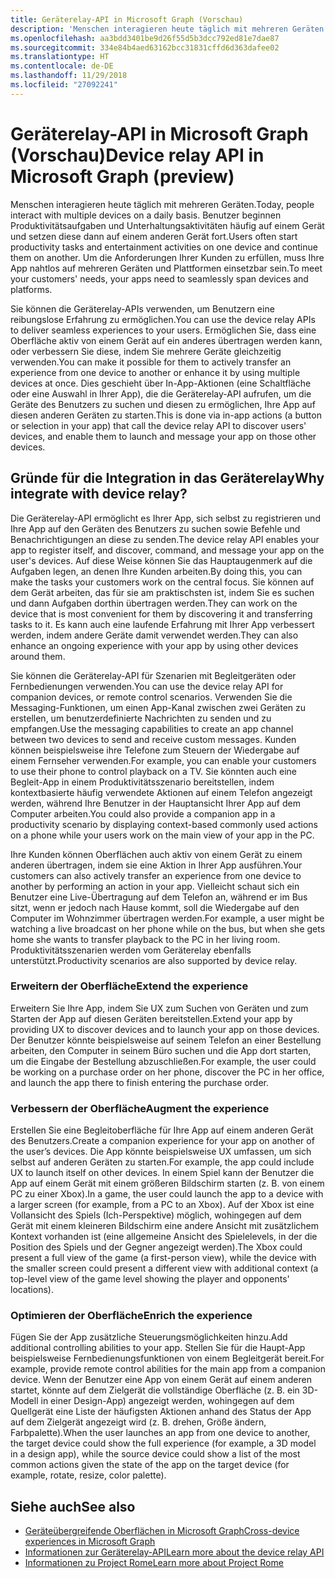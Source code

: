 ```yaml
---
title: Geräterelay-API in Microsoft Graph (Vorschau)
description: 'Menschen interagieren heute täglich mit mehreren Geräten. Benutzer beginnen Produktivitätsaufgaben und Unterhaltungsaktivitäten häufig auf einem Gerät und setzen diese dann auf einem anderen Gerät fort. Um die Anforderungen Ihrer Kunden zu erfüllen, muss Ihre App nahtlos auf mehreren Geräten und Plattformen einsetzbar sein. '
ms.openlocfilehash: aa3bdd3401be9d26f55d5b3dcc792ed81e7dae87
ms.sourcegitcommit: 334e84b4aed63162bcc31831cffd6d363dafee02
ms.translationtype: HT
ms.contentlocale: de-DE
ms.lasthandoff: 11/29/2018
ms.locfileid: "27092241"
---
```

# <a name="device-relay-api-in-microsoft-graph-preview"></a><span data-ttu-id="55367-105">Geräterelay-API in Microsoft Graph (Vorschau)</span><span class="sxs-lookup"><span data-stu-id="55367-105">Device relay API in Microsoft Graph (preview)</span></span>

<span data-ttu-id="55367-106">Menschen interagieren heute täglich mit mehreren Geräten.</span><span class="sxs-lookup"><span data-stu-id="55367-106">Today, people interact with multiple devices on a daily basis.</span></span> <span data-ttu-id="55367-107">Benutzer beginnen Produktivitätsaufgaben und Unterhaltungsaktivitäten häufig auf einem Gerät und setzen diese dann auf einem anderen Gerät fort.</span><span class="sxs-lookup"><span data-stu-id="55367-107">Users often start productivity tasks and entertainment activities on one device and continue them on another.</span></span> <span data-ttu-id="55367-108">Um die Anforderungen Ihrer Kunden zu erfüllen, muss Ihre App nahtlos auf mehreren Geräten und Plattformen einsetzbar sein.</span><span class="sxs-lookup"><span data-stu-id="55367-108">To meet your customers' needs, your apps need to seamlessly span devices and platforms.</span></span> 

<span data-ttu-id="55367-109">Sie können die Geräterelay-APIs verwenden, um Benutzern eine reibungslose Erfahrung zu ermöglichen.</span><span class="sxs-lookup"><span data-stu-id="55367-109">You can use the device relay APIs to deliver seamless experiences to your users.</span></span> <span data-ttu-id="55367-110">Ermöglichen Sie, dass eine Oberfläche aktiv von einem Gerät auf ein anderes übertragen werden kann, oder verbessern Sie diese, indem Sie mehrere Geräte gleichzeitig verwenden.</span><span class="sxs-lookup"><span data-stu-id="55367-110">You can make it possible for them to actively transfer an experience from one device to another or enhance it by using multiple devices at once.</span></span> <span data-ttu-id="55367-111">Dies geschieht über In-App-Aktionen (eine Schaltfläche oder eine Auswahl in Ihrer App), die die Geräterelay-API aufrufen, um die Geräte des Benutzers zu suchen und diesen zu ermöglichen, Ihre App auf diesen anderen Geräten zu starten.</span><span class="sxs-lookup"><span data-stu-id="55367-111">This is done via in-app actions (a button or selection in your app) that call the device relay API to discover users' devices, and enable them to launch and message your app on those other devices.</span></span>

## <a name="why-integrate-with-device-relay"></a><span data-ttu-id="55367-112">Gründe für die Integration in das Geräterelay</span><span class="sxs-lookup"><span data-stu-id="55367-112">Why integrate with device relay?</span></span>

<span data-ttu-id="55367-113">Die Geräterelay-API ermöglicht es Ihrer App, sich selbst zu registrieren und Ihre App auf den Geräten des Benutzers zu suchen sowie Befehle und Benachrichtigungen an diese zu senden.</span><span class="sxs-lookup"><span data-stu-id="55367-113">The device relay API enables your app to register itself, and discover, command, and message your app on the user's devices.</span></span> <span data-ttu-id="55367-114">Auf diese Weise können Sie das Hauptaugenmerk auf die Aufgaben legen, an denen Ihre Kunden arbeiten.</span><span class="sxs-lookup"><span data-stu-id="55367-114">By doing this, you can make the tasks your customers work on the central focus.</span></span> <span data-ttu-id="55367-115">Sie können auf dem Gerät arbeiten, das für sie am praktischsten ist, indem Sie es suchen und dann Aufgaben dorthin übertragen werden.</span><span class="sxs-lookup"><span data-stu-id="55367-115">They can work on the device that is most convenient for them by discovering it and transferring tasks to it.</span></span> <span data-ttu-id="55367-116">Es kann auch eine laufende Erfahrung mit Ihrer App verbessert werden, indem andere Geräte damit verwendet werden.</span><span class="sxs-lookup"><span data-stu-id="55367-116">They can also enhance an ongoing experience with your app by using other devices around them.</span></span>

<span data-ttu-id="55367-117">Sie können die Geräterelay-API für Szenarien mit Begleitgeräten oder Fernbedienungen verwenden.</span><span class="sxs-lookup"><span data-stu-id="55367-117">You can use the device relay API for companion devices, or remote control scenarios.</span></span> <span data-ttu-id="55367-118">Verwenden Sie die Messaging-Funktionen, um einen App-Kanal zwischen zwei Geräten zu erstellen, um benutzerdefinierte Nachrichten zu senden und zu empfangen.</span><span class="sxs-lookup"><span data-stu-id="55367-118">Use the messaging capabilities to create an app channel between two devices to send and receive custom messages.</span></span> <span data-ttu-id="55367-119">Kunden können beispielsweise ihre Telefone zum Steuern der Wiedergabe auf einem Fernseher verwenden.</span><span class="sxs-lookup"><span data-stu-id="55367-119">For example, you can enable your customers to use their phone to control playback on a TV.</span></span> <span data-ttu-id="55367-120">Sie könnten auch eine Begleit-App in einem Produktivitätsszenario bereitstellen, indem kontextbasierte häufig verwendete Aktionen auf einem Telefon angezeigt werden, während Ihre Benutzer in der Hauptansicht Ihrer App auf dem Computer arbeiten.</span><span class="sxs-lookup"><span data-stu-id="55367-120">You could also provide a companion app in a productivity scenario by displaying context-based commonly used actions on a phone while your users work on the main view of your app in the PC.</span></span>

<span data-ttu-id="55367-121">Ihre Kunden können Oberflächen auch aktiv von einem Gerät zu einem anderen übertragen, indem sie eine Aktion in Ihrer App ausführen.</span><span class="sxs-lookup"><span data-stu-id="55367-121">Your customers can also actively transfer an experience from one device to another by performing an action in your app.</span></span> <span data-ttu-id="55367-122">Vielleicht schaut sich ein Benutzer eine Live-Übertragung auf dem Telefon an, während er im Bus sitzt, wenn er jedoch nach Hause kommt, soll die Wiedergabe auf den Computer im Wohnzimmer übertragen werden.</span><span class="sxs-lookup"><span data-stu-id="55367-122">For example, a user might be watching a live broadcast on her phone while on the bus, but when she gets home she wants to transfer playback to the PC in her living room.</span></span> <span data-ttu-id="55367-123">Produktivitätsszenarien werden vom Geräterelay ebenfalls unterstützt.</span><span class="sxs-lookup"><span data-stu-id="55367-123">Productivity scenarios are also supported by device relay.</span></span> 

### <a name="extend-the-experience"></a><span data-ttu-id="55367-124">Erweitern der Oberfläche</span><span class="sxs-lookup"><span data-stu-id="55367-124">Extend the experience</span></span>

<span data-ttu-id="55367-125">Erweitern Sie Ihre App, indem Sie UX zum Suchen von Geräten und zum Starten der App auf diesen Geräten bereitstellen.</span><span class="sxs-lookup"><span data-stu-id="55367-125">Extend your app by providing UX to discover devices and to launch your app on those devices.</span></span> <span data-ttu-id="55367-126">Der Benutzer könnte beispielsweise auf seinem Telefon an einer Bestellung arbeiten, den Computer in seinem Büro suchen und die App dort starten, um die Eingabe der Bestellung abzuschließen.</span><span class="sxs-lookup"><span data-stu-id="55367-126">For example, the user could be working on a purchase order on her phone, discover the PC in her office, and launch the app there to finish entering the purchase order.</span></span>  

### <a name="augment-the-experience"></a><span data-ttu-id="55367-127">Verbessern der Oberfläche</span><span class="sxs-lookup"><span data-stu-id="55367-127">Augment the experience</span></span>

<span data-ttu-id="55367-128">Erstellen Sie eine Begleitoberfläche für Ihre App auf einem anderen Gerät des Benutzers.</span><span class="sxs-lookup"><span data-stu-id="55367-128">Create a companion experience for your app on another of the user’s devices.</span></span> <span data-ttu-id="55367-129">Die App könnte beispielsweise UX umfassen, um sich selbst auf anderen Geräten zu starten.</span><span class="sxs-lookup"><span data-stu-id="55367-129">For example, the app could include UX to launch itself on other devices.</span></span> <span data-ttu-id="55367-130">In einem Spiel kann der Benutzer die App auf einem Gerät mit einem größeren Bildschirm starten (z. B. von einem PC zu einer Xbox).</span><span class="sxs-lookup"><span data-stu-id="55367-130">In a game, the user could launch the app to a device with a larger screen (for example, from a PC to an Xbox).</span></span> <span data-ttu-id="55367-131">Auf der Xbox ist eine Vollansicht des Spiels (Ich-Perspektive) möglich, wohingegen auf dem Gerät mit einem kleineren Bildschirm eine andere Ansicht mit zusätzlichem Kontext vorhanden ist (eine allgemeine Ansicht des Spielelevels, in der die Position des Spiels und der Gegner angezeigt werden).</span><span class="sxs-lookup"><span data-stu-id="55367-131">The Xbox could present a full view of the game (a first-person view), while the device with the smaller screen could present a different view with additional context (a top-level view of the game level showing the player and opponents' locations).</span></span>  

### <a name="enrich-the-experience"></a><span data-ttu-id="55367-132">Optimieren der Oberfläche</span><span class="sxs-lookup"><span data-stu-id="55367-132">Enrich the experience</span></span>

<span data-ttu-id="55367-133">Fügen Sie der App zusätzliche Steuerungsmöglichkeiten hinzu.</span><span class="sxs-lookup"><span data-stu-id="55367-133">Add additional controlling abilities to your app.</span></span> <span data-ttu-id="55367-134">Stellen Sie für die Haupt-App beispielsweise Fernbedienungsfunktionen von einem Begleitgerät bereit.</span><span class="sxs-lookup"><span data-stu-id="55367-134">For example, provide remote control abilities for the main app from a companion device.</span></span> <span data-ttu-id="55367-135">Wenn der Benutzer eine App von einem Gerät auf einem anderen startet, könnte auf dem Zielgerät die vollständige Oberfläche (z. B. ein 3D-Modell in einer Design-App) angezeigt werden, wohingegen auf dem Quellgerät eine Liste der häufigsten Aktionen anhand des Status der App auf dem Zielgerät angezeigt wird (z. B. drehen, Größe ändern, Farbpalette).</span><span class="sxs-lookup"><span data-stu-id="55367-135">When the user launches an app from one device to another, the target device could show the full experience (for example, a 3D model in a design app), while the source device could show a list of the most common actions given the state of the app on the target device (for example, rotate, resize, color palette).</span></span>

## <a name="see-also"></a><span data-ttu-id="55367-136">Siehe auch</span><span class="sxs-lookup"><span data-stu-id="55367-136">See also</span></span>

- [<span data-ttu-id="55367-137">Geräteübergreifende Oberflächen in Microsoft Graph</span><span class="sxs-lookup"><span data-stu-id="55367-137">Cross-device experiences in Microsoft Graph</span></span>](cross-device-concept-overview.md)
- [<span data-ttu-id="55367-138">Informationen zur Geräterelay-API</span><span class="sxs-lookup"><span data-stu-id="55367-138">Learn more about the device relay API</span></span>](/graph/api/resources/project-rome-overview?view=graph-rest-beta)
- [<span data-ttu-id="55367-139">Informationen zu Project Rome</span><span class="sxs-lookup"><span data-stu-id="55367-139">Learn more about Project Rome</span></span>](https://aka.ms/projectrome)

